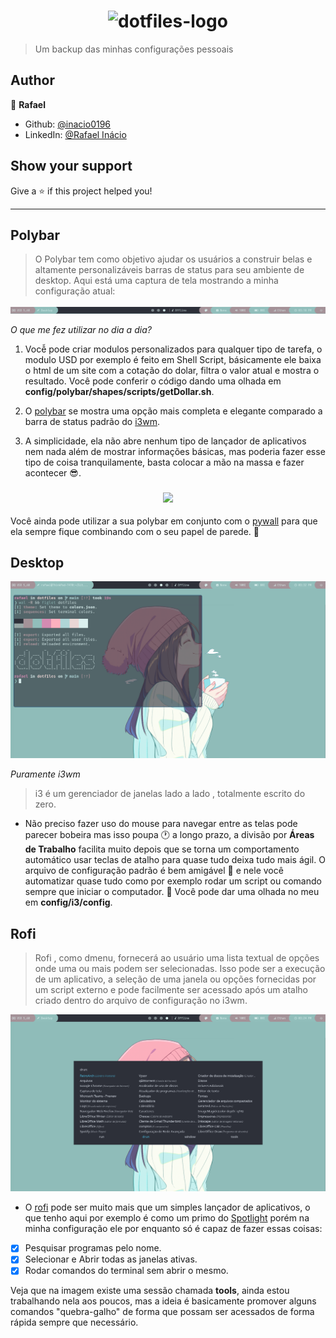 <h1 align="center">
  <img alt="dotfiles-logo" src="https://camo.githubusercontent.com/1b1a8b1dca974e2949a1bef313dd439754f71bec9bfaafe434fca84b4e7db8d3/68747470733a2f2f63646e2e7261776769742e636f6d2f64617669646f736f6d657468696e672f646f7466696c65732f6d61737465722f6d6574612f646f7466696c65732d6c6f676f2e706e67" />
</h1>

> Um backup das minhas configurações pessoais

## Author

👦 **Rafael**

* Github: [@inacio0196](https://github.com/inacio0196)
* LinkedIn: [@Rafael Inácio](https://www.linkedin.com/in/rafael-in%C3%A1cio-53a3ab1a2/)

## Show your support

Give a ⭐️ if this project helped you!

***

## Polybar

> O Polybar tem como objetivo ajudar os usuários a construir belas e altamente personalizáveis ​​barras de status para seu ambiente de desktop. Aqui está uma captura de tela mostrando a minha configuração atual:

![polybar](./screenshots/polybar.png)

*O que me fez utilizar no dia a dia?*

1. Vocễ pode criar modulos personalizados para qualquer tipo de tarefa, o modulo USD por exemplo é feito em Shell Script, básicamente ele baixa o html de um site com a cotação do dolar, filtra o valor atual e mostra o resultado. Você pode conferir o código dando uma olhada em **config/polybar/shapes/scripts/getDollar.sh**.

2. O [polybar](https://github.com/polybar/polybar) se mostra uma opção mais completa e elegante comparado a barra de status padrão do [i3wm](https://i3wm.org/).

3. A simplicidade, ela não abre nenhum tipo de lançador de aplicativos nem nada além de mostrar informações básicas, mas poderia fazer esse tipo de coisa tranquilamente, basta colocar a mão na massa e fazer acontecer 😎.

<h3 align="center"><img src="https://i.imgur.com/5WgMACe.gif" width="200px"></h3>

Você ainda pode utilizar a sua polybar em conjunto com o [pywall](https://github.com/dylanaraps/pywal) para que ela sempre fique combinando com o seu papel de parede. 🤯

## Desktop

![desktop](./screenshots/desktop.png)

*Puramente i3wm*

> i3 é um gerenciador de janelas lado a lado , totalmente escrito do zero.

- Não preciso fazer uso do mouse para navegar entre as telas pode parecer bobeira mas isso poupa 🕐 a longo prazo, a divisão por **Áreas de Trabalho** facilita muito depois que se torna um comportamento automático usar teclas de atalho para quase tudo deixa tudo mais ágil. O arquivo de configuração padrão é bem amigável 🤝 e nele você automatizar quase tudo como por exemplo rodar um script ou comando sempre que iniciar o computador. 🦸 Você pode dar uma olhada no meu em **config/i3/config**.

## Rofi

> Rofi , como dmenu, fornecerá ao usuário uma lista textual de opções onde uma ou mais podem ser selecionadas. Isso pode ser a execução de um aplicativo, a seleção de uma janela ou opções fornecidas por um script externo e pode facilmente ser acessado após um atalho criado dentro do arquivo de configuração no i3wm.

![rofi](./screenshots/rofi.png)

- O [rofi](https://github.com/davatorium/rofi) pode ser muito mais que um simples lançador de aplicativos, o que tenho aqui por exemplo é como um primo do [Spotlight](https://support.apple.com/pt-br/guide/mac-help/mchlp1008/mac) porém na minha configuração ele por enquanto só é capaz de fazer essas coisas:

- [x] Pesquisar programas pelo nome.
- [x] Selecionar e Abrir todas as janelas ativas.
- [x] Rodar comandos do terminal sem abrir o mesmo.

Veja que na imagem existe uma sessão chamada **tools**, ainda estou trabalhando nela aos poucos, mas a ideia é basicamente promover alguns comandos "quebra-galho" de forma que possam ser acessados de forma rápida sempre que necessário.
